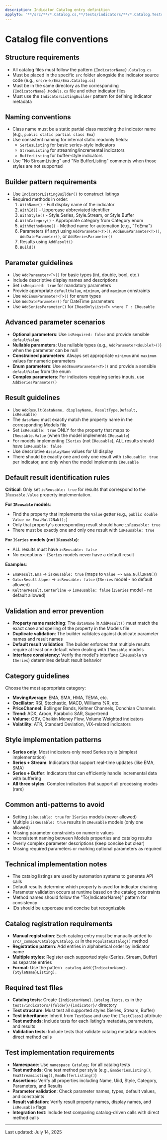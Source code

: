 ```yaml
---
description: Indicator Catalog entry definition
applyTo: '**/src/**/*.Catalog.cs,**/tests/indicators/**/*.Catalog.Tests.cs'
---
```


# Catalog file conventions

## Structure requirements

- All catalog files must follow the pattern `{IndicatorName}.Catalog.cs`
- Must be placed in the specific `src` folder alongside the indicator source code (e.g., `src/e-k/Ema/Ema.Catalog.cs`)
- Must be in the same directory as the corresponding `{IndicatorName}.Models.cs` file and other indicator files
- Must use the `IndicatorListingBuilder` pattern for defining indicator metadata

## Naming conventions

- Class name must be a static partial class matching the indicator name (e.g., `public static partial class Ema`)
- Use consistent naming for internal static readonly fields:
  - `SeriesListing` for basic series-style indicators
  - `StreamListing` for streaming/incremental indicators  
  - `BufferListing` for buffer-style indicators
- Use "No StreamListing" and "No BufferListing" comments when those styles are not supported

## Builder pattern requirements

- Use `IndicatorListingBuilder()` to construct listings
- Required methods in order:
  1. `WithName()` - Full display name of the indicator
  2. `WithId()` - Uppercase abbreviated identifier
  3. `WithStyle()` - Style.Series, Style.Stream, or Style.Buffer
  4. `WithCategory()` - Appropriate category from Category enum
  5. `WithMethodName()` - Method name for automation (e.g., "ToEma")
  6. Parameters (if any) using `AddParameter<T>()`, `AddEnumParameter<T>()`, `AddDateParameter()`, or `AddSeriesParameter()`
  7. Results using `AddResult()`
  8. `Build()`

## Parameter guidelines

- Use `AddParameter<T>()` for basic types (int, double, bool, etc.)
- Include descriptive display names and descriptions
- Set `isRequired: true` for mandatory parameters
- Provide appropriate `defaultValue`, `minimum`, and `maximum` constraints
- Use `AddEnumParameter<T>()` for enum types
- Use `AddDateParameter()` for DateTime parameters
- Use `AddSeriesParameter()` for `IReadOnlyList<T> where T : IReusable`

## Advanced parameter scenarios

- **Optional parameters**: Use `isRequired: false` and provide sensible `defaultValue`
- **Nullable parameters**: Use nullable types (e.g., `AddParameter<double?>()`) when the parameter can be null
- **Constrained parameters**: Always set appropriate `minimum` and `maximum` values for numeric parameters
- **Enum parameters**: Use `AddEnumParameter<T>()` and provide a sensible `defaultValue` from the enum
- **Complex parameters**: For indicators requiring series inputs, use `AddSeriesParameter()`

## Result guidelines

- Use `AddResult(dataName, displayName, ResultType.Default, isReusable)`
- The `dataName` must exactly match the property name in the corresponding Models file
- Set `isReusable: true` ONLY for the property that maps to `IReusable.Value` (when the model implements `IReusable`)
- For models implementing `ISeries` (not `IReusable`), ALL results should have `isReusable: false`
- Use descriptive `displayName` values for UI display
- There should be exactly one and only one result with `isReusable: true` per indicator, and only when the model implements `IReusable`

## Default result identification rules

**Critical**: Only set `isReusable: true` for results that correspond to the `IReusable.Value` property implementation.

**For `IReusable` models**:

- Find the property that implements the `Value` getter (e.g., `public double Value => Ema.Null2NaN();`)
- Only that property's corresponding result should have `isReusable: true`
- There must be exactly one and only one result with `isReusable: true`

**For `ISeries` models (not `IReusable`)**:

- ALL results must have `isReusable: false`
- No exceptions - `ISeries` models never have a default result

**Examples**:

- `EmaResult.Ema` → `isReusable: true` (maps to `Value => Ema.Null2NaN()`)
- `GatorResult.Upper` → `isReusable: false` (`ISeries` model - no default allowed)
- `KeltnerResult.Centerline` → `isReusable: false` (`ISeries` model - no default allowed)

## Validation and error prevention

- **Property name matching**: The `dataName` in `AddResult()` must match the exact case and spelling of the property in the Models file
- **Duplicate validation**: The builder validates against duplicate parameter names and result names
- **Default result validation**: The builder enforces that multiple results require at least one default when dealing with `IReusable` models
- **Interface consistency**: Verify the model's interface (`IReusable` vs `ISeries`) determines default result behavior

## Category guidelines

Choose the most appropriate category:

- **MovingAverage**: EMA, SMA, HMA, TEMA, etc.
- **Oscillator**: RSI, Stochastic, MACD, Williams %R, etc.
- **PriceChannel**: Bollinger Bands, Keltner Channels, Donchian Channels
- **Trend**: ADX, Aroon, Parabolic SAR, Supertrend
- **Volume**: OBV, Chaikin Money Flow, Volume Weighted indicators
- **Volatility**: ATR, Standard Deviation, VIX-related indicators

## Style implementation patterns

- **Series only**: Most indicators only need Series style (simplest implementation)
- **Series + Stream**: Indicators that support real-time updates (like EMA, SMA)
- **Series + Buffer**: Indicators that can efficiently handle incremental data with buffering
- **All three styles**: Complex indicators that support all processing modes (rare)

## Common anti-patterns to avoid

- Setting `isReusable: true` for `ISeries` models (never allowed)
- Multiple `isReusable: true` results in `IReusable` models (only one allowed)
- Missing parameter constraints on numeric values
- Inconsistent naming between Models properties and catalog results
- Overly complex parameter descriptions (keep concise but clear)
- Missing required parameters or marking optional parameters as required

## Technical implementation notes

- The catalog listings are used by automation systems to generate API calls
- Default results determine which property is used for indicator chaining
- Parameter validation occurs at runtime based on the catalog constraints
- Method names should follow the "To{IndicatorName}" pattern for consistency
- IDs should be uppercase and concise but recognizable

## Catalog registration requirements

- **Manual registration**: Each catalog entry must be manually added to `src/_common/Catalog/Catalog.cs` in the `PopulateCatalog()` method
- **Registration pattern**: Add entries in alphabetical order by indicator name
- **Multiple styles**: Register each supported style (Series, Stream, Buffer) as separate entries
- **Format**: Use the pattern `_catalog.Add({IndicatorName}.{StyleName}Listing);`

## Required test files

- **Catalog tests**: Create `{IndicatorName}.Catalog.Tests.cs` in the `tests/indicators/{folder}/{indicator}/` directory
- **Test structure**: Must test all supported styles (Series, Stream, Buffer)
- **Test inheritance**: Inherit from `TestBase` and use the `[TestClass]` attribute
- **Test methods**: Include tests for each listing's metadata, parameters, and results
- **Validation tests**: Include tests that validate catalog metadata matches direct method calls

## Test implementation requirements

- **Namespace**: Use `namespace Catalog;` for all catalog tests
- **Test methods**: One test method per style (e.g., `EmaSeriesListing()`, `EmaStreamListing()`, `EmaBufferListing()`)
- **Assertions**: Verify all properties including Name, Uiid, Style, Category, Parameters, and Results
- **Parameter validation**: Check parameter names, types, default values, and constraints
- **Result validation**: Verify result property names, display names, and `isReusable` flags
- **Integration test**: Include test comparing catalog-driven calls with direct method calls

---
Last updated: July 14, 2025
